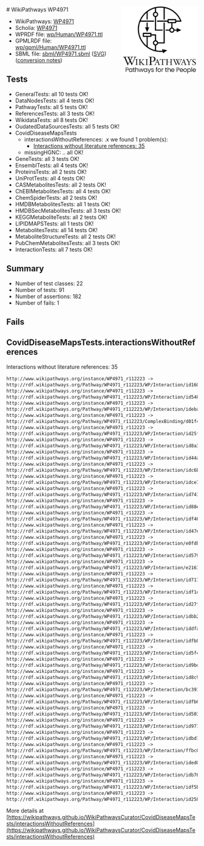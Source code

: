 <img style="float: right; width: 200px" src="logo.png" />
# WikiPathways WP4971

* WikiPathways: [WP4971](https://identifiers.org/wikipathways:WP4971)
* Scholia: [WP4971](https://scholia.toolforge.org/wikipathways/WP4971)
* WPRDF file: [wp/Human/WP4971.ttl](../wp/Human/WP4971.ttl)
* GPMLRDF file: [wp/gpml/Human/WP4971.ttl](../wp/gpml/Human/WP4971.ttl)
* SBML file: [sbml/WP4971.sbml](../sbml/WP4971.sbml) ([SVG](../sbml/WP4971.svg)) ([conversion notes](../sbml/WP4971.txt))

## Tests
* GeneralTests: all 10 tests OK!
* DataNodesTests: all 4 tests OK!
* PathwayTests: all 5 tests OK!
* ReferencesTests: all 3 tests OK!
* WikidataTests: all 8 tests OK!
* OudatedDataSourcesTests: all 5 tests OK!
* CovidDiseaseMapsTests
    * interactionsWithoutReferences: .x we found 1 problem(s):
        * [Interactions without literature references: 35](#9701cd24)
    * missingHGNC: .. all OK!
* GeneTests: all 3 tests OK!
* EnsemblTests: all 4 tests OK!
* ProteinsTests: all 2 tests OK!
* UniProtTests: all 4 tests OK!
* CASMetabolitesTests: all 2 tests OK!
* ChEBIMetabolitesTests: all 4 tests OK!
* ChemSpiderTests: all 2 tests OK!
* HMDBMetabolitesTests: all 1 tests OK!
* HMDBSecMetabolitesTests: all 3 tests OK!
* KEGGMetaboliteTests: all 2 tests OK!
* LIPIDMAPSTests: all 1 tests OK!
* MetabolitesTests: all 14 tests OK!
* MetaboliteStructureTests: all 2 tests OK!
* PubChemMetabolitesTests: all 3 tests OK!
* InteractionTests: all 7 tests OK!


## Summary

* Number of test classes: 22
* Number of tests: 91
* Number of assertions: 182
* Number of fails: 1

## Fails

<a name="9701cd24" />

## CovidDiseaseMapsTests.interactionsWithoutReferences

Interactions without literature references: 35
```
http://www.wikipathways.org/instance/WP4971_r112223 -> http://rdf.wikipathways.org/Pathway/WP4971_r112223/WP/Interaction/id16059930
http://www.wikipathways.org/instance/WP4971_r112223 -> http://rdf.wikipathways.org/Pathway/WP4971_r112223/WP/Interaction/id54810803
http://www.wikipathways.org/instance/WP4971_r112223 -> http://rdf.wikipathways.org/Pathway/WP4971_r112223/WP/Interaction/ideba742b7
http://www.wikipathways.org/instance/WP4971_r112223 -> http://rdf.wikipathways.org/Pathway/WP4971_r112223/ComplexBinding/d01f4
http://www.wikipathways.org/instance/WP4971_r112223 -> http://rdf.wikipathways.org/Pathway/WP4971_r112223/WP/Interaction/id25f4d717
http://www.wikipathways.org/instance/WP4971_r112223 -> http://rdf.wikipathways.org/Pathway/WP4971_r112223/WP/Interaction/id8a3aba31
http://www.wikipathways.org/instance/WP4971_r112223 -> http://rdf.wikipathways.org/Pathway/WP4971_r112223/WP/Interaction/id44a279d0
http://www.wikipathways.org/instance/WP4971_r112223 -> http://rdf.wikipathways.org/Pathway/WP4971_r112223/WP/Interaction/idc6bff518
http://www.wikipathways.org/instance/WP4971_r112223 -> http://rdf.wikipathways.org/Pathway/WP4971_r112223/WP/Interaction/idce77ef5b
http://www.wikipathways.org/instance/WP4971_r112223 -> http://rdf.wikipathways.org/Pathway/WP4971_r112223/WP/Interaction/id741db54d
http://www.wikipathways.org/instance/WP4971_r112223 -> http://rdf.wikipathways.org/Pathway/WP4971_r112223/WP/Interaction/id88e07046
http://www.wikipathways.org/instance/WP4971_r112223 -> http://rdf.wikipathways.org/Pathway/WP4971_r112223/WP/Interaction/idf46796ac
http://www.wikipathways.org/instance/WP4971_r112223 -> http://rdf.wikipathways.org/Pathway/WP4971_r112223/WP/Interaction/id47e580a6
http://www.wikipathways.org/instance/WP4971_r112223 -> http://rdf.wikipathways.org/Pathway/WP4971_r112223/WP/Interaction/e0fdb
http://www.wikipathways.org/instance/WP4971_r112223 -> http://rdf.wikipathways.org/Pathway/WP4971_r112223/WP/Interaction/id579a5cd1
http://www.wikipathways.org/instance/WP4971_r112223 -> http://rdf.wikipathways.org/Pathway/WP4971_r112223/WP/Interaction/e2161
http://www.wikipathways.org/instance/WP4971_r112223 -> http://rdf.wikipathways.org/Pathway/WP4971_r112223/WP/Interaction/id7170c556
http://www.wikipathways.org/instance/WP4971_r112223 -> http://rdf.wikipathways.org/Pathway/WP4971_r112223/WP/Interaction/idf1ccf22b
http://www.wikipathways.org/instance/WP4971_r112223 -> http://rdf.wikipathways.org/Pathway/WP4971_r112223/WP/Interaction/id27fd394c
http://www.wikipathways.org/instance/WP4971_r112223 -> http://rdf.wikipathways.org/Pathway/WP4971_r112223/WP/Interaction/idbb285b02
http://www.wikipathways.org/instance/WP4971_r112223 -> http://rdf.wikipathways.org/Pathway/WP4971_r112223/WP/Interaction/iddfa2f862
http://www.wikipathways.org/instance/WP4971_r112223 -> http://rdf.wikipathways.org/Pathway/WP4971_r112223/WP/Interaction/idfb8ce1eb
http://www.wikipathways.org/instance/WP4971_r112223 -> http://rdf.wikipathways.org/Pathway/WP4971_r112223/WP/Interaction/id5f48fbe
http://www.wikipathways.org/instance/WP4971_r112223 -> http://rdf.wikipathways.org/Pathway/WP4971_r112223/WP/Interaction/id9bdbb488
http://www.wikipathways.org/instance/WP4971_r112223 -> http://rdf.wikipathways.org/Pathway/WP4971_r112223/WP/Interaction/id8c9035b0
http://www.wikipathways.org/instance/WP4971_r112223 -> http://rdf.wikipathways.org/Pathway/WP4971_r112223/WP/Interaction/bc391
http://www.wikipathways.org/instance/WP4971_r112223 -> http://rdf.wikipathways.org/Pathway/WP4971_r112223/WP/Interaction/idfb679763
http://www.wikipathways.org/instance/WP4971_r112223 -> http://rdf.wikipathways.org/Pathway/WP4971_r112223/WP/Interaction/id503e90bf
http://www.wikipathways.org/instance/WP4971_r112223 -> http://rdf.wikipathways.org/Pathway/WP4971_r112223/WP/Interaction/id97188e21
http://www.wikipathways.org/instance/WP4971_r112223 -> http://rdf.wikipathways.org/Pathway/WP4971_r112223/WP/Interaction/idbd109e69
http://www.wikipathways.org/instance/WP4971_r112223 -> http://rdf.wikipathways.org/Pathway/WP4971_r112223/WP/Interaction/ffbc0
http://www.wikipathways.org/instance/WP4971_r112223 -> http://rdf.wikipathways.org/Pathway/WP4971_r112223/WP/Interaction/ided0890cb
http://www.wikipathways.org/instance/WP4971_r112223 -> http://rdf.wikipathways.org/Pathway/WP4971_r112223/WP/Interaction/idb76ba86a
http://www.wikipathways.org/instance/WP4971_r112223 -> http://rdf.wikipathways.org/Pathway/WP4971_r112223/WP/Interaction/idf5b5da68
http://www.wikipathways.org/instance/WP4971_r112223 -> http://rdf.wikipathways.org/Pathway/WP4971_r112223/WP/Interaction/id258f298a
```

More details at [https://wikipathways.github.io/WikiPathwaysCurator/CovidDiseaseMapsTests/interactionsWithoutReferences](https://wikipathways.github.io/WikiPathwaysCurator/CovidDiseaseMapsTests/interactionsWithoutReferences)

